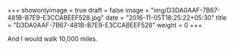 +++
showonlyimage = true
draft = false
image = "img/D3DA0AAF-7B67-481B-B7E9-E3CCABEEF528.jpg"
date = "2016-11-05T18:25:22+05:30"
title = "D3DA0AAF-7B67-481B-B7E9-E3CCABEEF528"
weight = 0
+++

And I would walk 10,000 miles.

